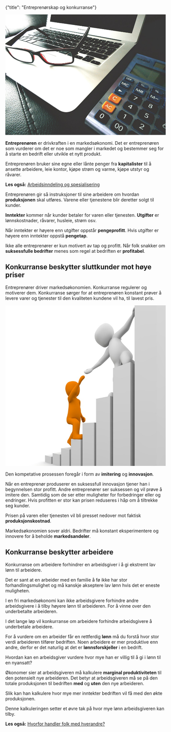{"title": "Entreprenørskap og konkurranse"}

![Laptop](/blogimages/laptop.jpg)

**Entreprenøren** er drivkraften i en markedsøkonomi. Det er entreprenøren
som vurderer om det er noe som mangler i markedet og bestemmer
seg for å starte en bedrift eller utvikle et nytt produkt.

Entreprenøren bruker sine egne eller lånte penger fra **kapitalister**
til å ansette arbeidere, leie kontor, kjøpe strøm og varme, kjøpe utstyr og råvarer.

**Les også:**
[Arbeidsinndeling og spesialisering](/arbeidsinndeling-og-spesialisering)

Entreprenøren gir så instruksjoner til sine arbeidere om hvordan
**produksjonen** skal utføres. Varene eller tjenestene blir deretter
solgt til kunder.

**Inntekter** kommer når kunder betaler for varen eller tjenesten. **Utgifter**
er lønnskostnader, råvarer, husleie, strøm osv.

Når inntekter er høyere enn utgifter oppstår **pengeprofitt**. Hvis utgifter
er høyere enn inntekter oppstå **pengetap**.

Ikke alle entreprenører er kun motivert av tap og profitt. Når folk snakker
om **suksessfulle bedrifter** menes som regel at bedriften er **profitabel**.

## Konkurranse beskytter sluttkunder mot høye priser

Entreprenører driver markedsøkonomien. Konkurranse regulerer og motiverer dem.
Konkurranse sørger for at entreprenøren konstant prøver å levere
varer og tjenester til den kvaliteten kundene vil ha, til lavest pris.

![Competition](/blogimages/competition.jpg)

Den kompetative prosessen foregår i form av **imitering** og **innovasjon**.

Når en entreprenør produserer en suksessfull innovasjon tjener han
i begynnelsen
stor profitt. Andre entreprenører ser suksessen og vil prøve å imitere den.
Samtidig som de ser etter muligheter for forbedringer eller og endringer.
Hvis profitten er stor kan prisen reduseres i håp om å tiltrekke seg
kunder.

Prisen på varen eller tjenesten vil bli presset nedover mot faktisk **produksjonskostnad**.

Markedsøkonomien sover aldri. Bedrifter må konstant eksperimentere og innovere
for å beholde **markedsandeler**.

## Konkurranse beskytter arbeidere

Konkurranse om arbeidere forhindrer en arbeidsgiver i å gi ekstremt lav
lønn til arbeidere.

Det er sant at en arbeider med en familie å fø
ikke har stor forhandlingsmulighet og må kanskje akseptere lav lønn hvis det
er eneste muligheten.

I en fri markedsøkonomi kan ikke arbeidsgivere forhindre
andre arbeidsgivere i å tilby høyere lønn til arbeideren. For å vinne over
den underbetalte arbeideren.

I det lange løp vil konkurranse om arbeidere forhindre arbeidsgivere å underbetale
arbeidere.

For å vurdere om en arbeider får en rettferdig **lønn** må du forstå
hvor stor verdi arbeideren tilfører bedriften. Noen arbeidere er mer produktive enn 
andre, derfor er det naturlig at det er **lønnsforskjeller** i en bedrift.

Hvordan kan en arbeidsgiver vurdere hvor mye han er villig til å gi i lønn
til en nyansatt?

Økonomer sier at arbeidsgiveren må kalkulere **marginal produktiviteten** til den
potensielt nye arbeideren. Det betyr at arbeidsgiveren må se på den totale produksjonen
til bedriften **med** og **uten** den nye arbeideren.

Slik kan han kalkulere hvor mye
mer inntekter bedriften vil få med den økte produksjonen.

Denne kalkuleringen 
setter et øvre tak på hvor mye lønn arbeidsgiveren kan tilby.

**Les også:**
[Hvorfor handler folk med hverandre?](/hvorfor-handler-folk-med-hverandre)
